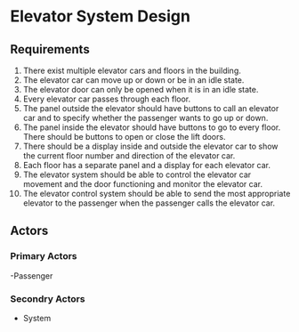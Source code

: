 # Elevator System Design 

## Requirements
1) There exist multiple elevator cars and floors in the building.
2) The elevator car can move up or down or be in an idle state.
3) The elevator door can only be opened when it is in an idle state.
4) Every elevator car passes through each floor.
5) The panel outside the elevator should have buttons to call an elevator car and to specify whether the passenger wants to go up or down.
6) The panel inside the elevator should have buttons to go to every floor. There should be buttons to open or close the lift doors.
7) There should be a display inside and outside the elevator car to show the current floor number and direction of the elevator car.
8) Each floor has a separate panel and a display for each elevator car.
9) The elevator system should be able to control the elevator car movement and the door functioning and monitor the elevator car.
10) The elevator control system should be able to send the most appropriate elevator to the passenger when the passenger calls the elevator car.

## Actors

### Primary Actors
-Passenger

### Secondry Actors
- System





